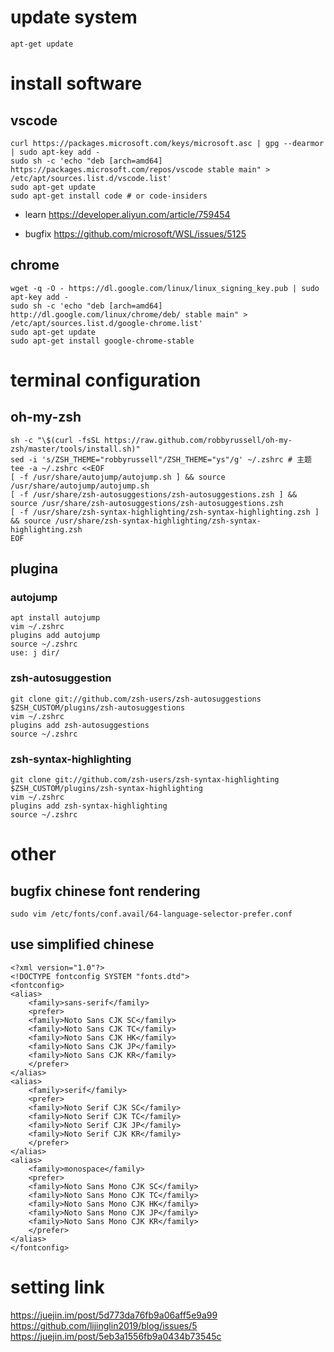 # update system

    apt-get update

# install software

## vscode

    curl https://packages.microsoft.com/keys/microsoft.asc | gpg --dearmor | sudo apt-key add -
    sudo sh -c 'echo "deb [arch=amd64] https://packages.microsoft.com/repos/vscode stable main" > /etc/apt/sources.list.d/vscode.list'
    sudo apt-get update
    sudo apt-get install code # or code-insiders

-   learn
    <https://developer.aliyun.com/article/759454>

-   bugfix
    <https://github.com/microsoft/WSL/issues/5125>

## chrome

    wget -q -O - https://dl.google.com/linux/linux_signing_key.pub | sudo apt-key add -
    sudo sh -c 'echo "deb [arch=amd64] http://dl.google.com/linux/chrome/deb/ stable main" > /etc/apt/sources.list.d/google-chrome.list'
    sudo apt-get update
    sudo apt-get install google-chrome-stable

# terminal configuration

## oh-my-zsh

    sh -c "\$(curl -fsSL https://raw.github.com/robbyrussell/oh-my-zsh/master/tools/install.sh)"
    sed -i 's/ZSH_THEME="robbyrussell"/ZSH_THEME="ys"/g' ~/.zshrc # 主题
    tee -a ~/.zshrc <<EOF
    [ -f /usr/share/autojump/autojump.sh ] && source /usr/share/autojump/autojump.sh
    [ -f /usr/share/zsh-autosuggestions/zsh-autosuggestions.zsh ] && source /usr/share/zsh-autosuggestions/zsh-autosuggestions.zsh
    [ -f /usr/share/zsh-syntax-highlighting/zsh-syntax-highlighting.zsh ] && source /usr/share/zsh-syntax-highlighting/zsh-syntax-highlighting.zsh
    EOF

## plugina

### autojump
    apt install autojump
    vim ~/.zshrc
    plugins add autojump
    source ~/.zshrc
    use: j dir/

### zsh-autosuggestion
    git clone git://github.com/zsh-users/zsh-autosuggestions $ZSH_CUSTOM/plugins/zsh-autosuggestions
    vim ~/.zshrc
    plugins add zsh-autosuggestions
    source ~/.zshrc

### zsh-syntax-highlighting
    git clone git://github.com/zsh-users/zsh-syntax-highlighting $ZSH_CUSTOM/plugins/zsh-syntax-highlighting
    vim ~/.zshrc
    plugins add zsh-syntax-highlighting
    source ~/.zshrc



# other

## bugfix chinese font rendering

    sudo vim /etc/fonts/conf.avail/64-language-selector-prefer.conf

## use simplified chinese

    <?xml version="1.0"?>
    <!DOCTYPE fontconfig SYSTEM "fonts.dtd">
    <fontconfig>
    <alias>
        <family>sans-serif</family>
        <prefer>
        <family>Noto Sans CJK SC</family>
        <family>Noto Sans CJK TC</family>
        <family>Noto Sans CJK HK</family>
        <family>Noto Sans CJK JP</family>
        <family>Noto Sans CJK KR</family>
        </prefer>
    </alias>
    <alias>
        <family>serif</family>
        <prefer>
        <family>Noto Serif CJK SC</family>
        <family>Noto Serif CJK TC</family>
        <family>Noto Serif CJK JP</family>
        <family>Noto Serif CJK KR</family>
        </prefer>
    </alias>
    <alias>
        <family>monospace</family>
        <prefer>
        <family>Noto Sans Mono CJK SC</family>
        <family>Noto Sans Mono CJK TC</family>
        <family>Noto Sans Mono CJK HK</family>
        <family>Noto Sans Mono CJK JP</family>
        <family>Noto Sans Mono CJK KR</family>
        </prefer>
    </alias>
    </fontconfig>

# setting link

<https://juejin.im/post/5d773da76fb9a06aff5e9a99>  
<https://github.com/lijinglin2019/blog/issues/5>  
<https://juejin.im/post/5eb3a1556fb9a0434b73545c>
